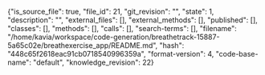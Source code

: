 {"is_source_file": true, "file_id": 21, "git_revision": "", "state": 1, "description": "", "external_files": [], "external_methods": [], "published": [], "classes": [], "methods": [], "calls": [], "search-terms": [], "filename": "/home/kavia/workspace/code-generation/breathetrack-15887-5a65c02e/breathexercise_app/README.md", "hash": "448c65f2618eac91cb0718540996359a", "format-version": 4, "code-base-name": "default", "knowledge_revision": 22}